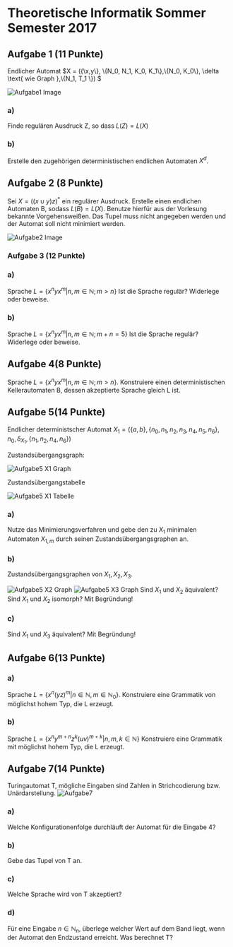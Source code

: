 # Theoretische Informatik Sommer Semester 2017

## Aufgabe 1 (11 Punkte)

Endlicher Automat $X = ({\\x,y\\}, \\{N_0, N_1, K_0, K_1\\},\\{N_0, K_0\\}, \delta \text{ wie Graph },\\{N_1, T_1 \\}) $

![Aufgabe1 Image](Images/SoSe17_Aufgabe1.png)

### a) 
Finde regulären Ausdruck Z, so dass $L(Z)=L(X)$
### b)
Erstelle den zugehörigen deterministischen endlichen Automaten $X^d$.

## Aufgabe 2 (8 Punkte)

Sei $X = ((x\cup y)z)^*$ ein regulärer Ausdruck.
Erstelle einen endlichen Automaten B, sodass $L(B)=L(X)$.
Benutze hierfür aus der Vorlesung bekannte Vorgehensweißen. Das Tupel muss nicht angegeben werden und der Automat soll nicht minimiert werden.

![Aufgabe2 Image](Images/SoSe17_Aufgabe2.png)

### Aufgabe 3 (12 Punkte)

### a) 
Sprache $L= \{x^n y x^m | n,m \in \mathbb{N}; m>n \}$
Ist die Sprache regulär? Widerlege oder beweise.

### b)
Sprache $L= \{x^n y x^m | n,m \in \mathbb{N}; m+n = 5 \}$
Ist die Sprache regulär? Widerlege oder beweise.

## Aufgabe 4(8 Punkte)
Sprache $L= \{x^n y x^m | n,m \in \mathbb{N}; m>n \}$. Konstruiere einen deterministischen Kellerautomaten B, dessen akzeptierte Sprache gleich L ist.


## Aufgabe 5(14 Punkte)

Endlicher deterministscher Automat $X_1 = (\{a,b\},\{n_0,n_1,n_2,n_3,n_4,n_5,n_6\},n_0, \delta_{X_1}, \{n_1,n_2,n_4,n_6\})$


Zustandsübergangsgraph:

![Aufgabe5 X1 Graph](Images/SoSe17_Aufgabe5_1.png)


Zustandsübergangstabelle

![Aufgabe5 X1 Tabelle](Images/SoSe17_Aufgabe5_2.png)

### a)
Nutze das Minimierungsverfahren und gebe den zu $X_1$ minimalen Automaten $X_{1,m}$ durch seinen Zustandsübergangsgraphen an.

### b)
Zustandsübergangsgraphen von $X_1, X_2, X_3$.

![Aufgabe5 X2 Graph](Images/SoSe17_Aufgabe5_3.png)
![Aufgabe5 X3 Graph](Images/SoSe17_Aufgabe5_4.png)
Sind $X_1$ und $X_2$ äquivalent? Sind $X_1$ und $X_2$ isomorph? Mit Begründung!

### c)
Sind $X_1$ und $X_3$ äquivalent? Mit Begründung!

## Aufgabe 6(13 Punkte)
### a)
Sprache $L = \{x^n(yz)^m |n\in \mathbb{N}, m\in \mathbb{N}_0 \}$.
Konstruiere eine Grammatik von möglichst hohem Typ, die L erzeugt.
### b)
Sprache $L = \{x^n y^{m+n}z^k (uv)^{m+k} |n,m,k \in \mathbb{N} \}$
Konstruiere eine Grammatik mit möglichst hohem Typ, die L erzeugt.

## Aufgabe 7(14 Punkte)
Turingautomat T, mögliche Eingaben sind Zahlen in Strichcodierung bzw. Unärdarstellung.
![Aufgabe7](Images/SoSe17_Aufgabe7.png)
### a)
Welche Konfigurationenfolge durchläuft der Automat für die Eingabe 4?
### b)
Gebe das Tupel von T an.
### c)
Welche Sprache wird von T akzeptiert?
### d)
Für eine Eingabe $n \in \mathbb{N}_n$, überlege welcher Wert auf dem Band liegt, wenn der Automat den Endzustand erreicht. Was berechnet T?
